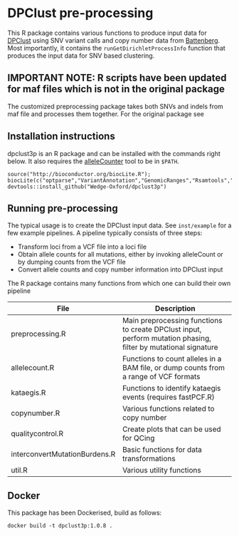 
# DPClust pre-processing

This R package contains various functions to produce input data for [DPClust](https://github.com/Wedge-Oxford/dpclust) using SNV variant calls and copy number data from [Battenberg](https://github.com/Wedge-Oxford/battenberg). Most importantly, it contains the `runGetDirichletProcessInfo` function that produces the input data for SNV based clustering.

## IMPORTANT NOTE: R scripts have been updated for maf files which is not in the original package ##
The customized preprocessing package takes both SNVs and indels from maf file and processes them together.
For the original package see 

## Installation instructions
dpclust3p is an R package and can be installed with the commands right below. It also requires the [alleleCounter](https://github.com/cancerit/allelecount) tool to be in `$PATH`.
```
source("http://bioconductor.org/biocLite.R"); biocLite(c("optparse","VariantAnnotation","GenomicRanges","Rsamtools","ggplot2","IRanges","S4Vectors","reshape2"))'
devtools::install_github("Wedge-Oxford/dpclust3p")
```

## Running pre-processing

The typical usage is to create the DPClust input data. See `inst/example` for a few example pipelines. A pipeline typically consists of three steps:
 * Transform loci from a VCF file into a loci file
 * Obtain allele counts for all mutations, either by invoking alleleCount or by dumping counts from the VCF file
 * Convert allele counts and copy number information into DPClust input

The R package contains many functions from which one can build their own pipeline

| File | Description |
|---|---|
| preprocessing.R | Main preprocessing functions to create DPClust input, perform mutation phasing, filter by mutational signature |
| allelecount.R | Functions to count alleles in a BAM file, or dump counts from a range of VCF formats |
| kataegis.R | Functions to identify kataegis events (requires fastPCF.R) |
| copynumber.R | Various functions related to copy number |
| qualitycontrol.R | Create plots that can be used for QCing |
| interconvertMutationBurdens.R | Basic functions for data transformations |
| util.R | Various utility functions |

## Docker

This package has been Dockerised, build as follows:
```
docker build -t dpclust3p:1.0.8 .
```

